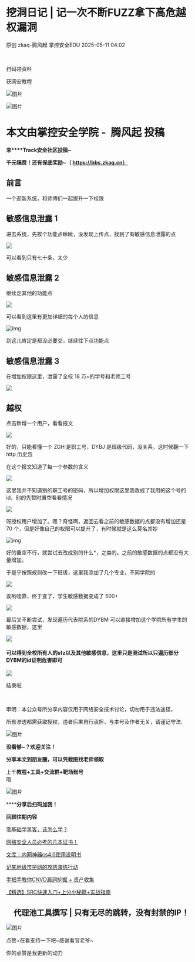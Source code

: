 #  挖洞日记 | 记一次不断FUZZ拿下高危越权漏洞   
原创 zkaq-腾风起  掌控安全EDU   2025-05-11 04:02  
  
   
  
扫码领资料  
  
获网安教程  
  
![图片](https://mmbiz.qpic.cn/sz_mmbiz_png/BwqHlJ29vcrpvQG1VKMy1AQ1oVvUSeZYhLRYCeiaa3KSFkibg5xRjLlkwfIe7loMVfGuINInDQTVa4BibicW0iaTsKw/640?wx_fmt=other&from=appmsg&wxfrom=5&wx_lazy=1&wx_co=1&tp=webp "")  
  
  
![图片](https://mmbiz.qpic.cn/mmbiz_png/b96CibCt70iaaJcib7FH02wTKvoHALAMw4fchVnBLMw4kTQ7B9oUy0RGfiacu34QEZgDpfia0sVmWrHcDZCV1Na5wDQ/640?wx_fmt=other&wxfrom=5&wx_lazy=1&wx_co=1&tp=webp "")  
  
  
# 本文由掌控安全学院 -  腾风起 投稿  
  
**来****Track安全社区投稿~**  
  
**千元稿费！还有保底奖励~（ https://bbs.zkaq.cn）**  
## 前言  
  
一个迎新系统，和师傅们一起提升一下权限  
## 敏感信息泄露 1  
  
进去系统，先挨个功能点瞅瞅，没发现上传点，找到了有敏感信息泄露的点  
  
![](https://mmbiz.qpic.cn/sz_mmbiz_png/BwqHlJ29vcpIpibtiaypuc5SoaCSyzibqas0PNGVzWkoibvJONKNchKL52AC71KaBaTv4LCuf3j4Ddw179d7tW3vdQ/640?wx_fmt=png&from=appmsg "")  
  
  
可以看到只有七十条，太少  
## 敏感信息泄露 2  
  
继续走其他的功能点  
  
![](https://mmbiz.qpic.cn/sz_mmbiz_png/BwqHlJ29vcpIpibtiaypuc5SoaCSyzibqasibE9XYw431J7ibHlw5y04fe8NeN05mbec9s0fg4IfjBxKqia5ECdD5Gow/640?wx_fmt=png&from=appmsg "")  
  
  
可以看到这里有更加详细的每个人的信息  
  
![img](https://mmbiz.qpic.cn/sz_mmbiz_png/BwqHlJ29vcpIpibtiaypuc5SoaCSyzibqasCnFg4uuibzeQ79VA6qHI1zWZLQ3PjmTcoJ1ruKsfG4sYzlSkGIjsCKQ/640?wx_fmt=png&from=appmsg "null")  
  
  
到这儿肯定是都没必要交，继续往下点功能点  
## 敏感信息泄露 3  
  
在增加权限这里，泄露了全校 18 万+的学号和老师工号  
  
![](https://mmbiz.qpic.cn/sz_mmbiz_png/BwqHlJ29vcpIpibtiaypuc5SoaCSyzibqasa1gOcTG1Oy7wEPKFqbRcHrAd4LWK0dwzGNPcfvsblAZviahCskk6mcw/640?wx_fmt=png&from=appmsg "")  
  
## 越权  
  
点击新增一个用户，看看报文  
  
![](https://mmbiz.qpic.cn/sz_mmbiz_png/BwqHlJ29vcpIpibtiaypuc5SoaCSyzibqasf0MKeGicCUTX3QJEV3SvP3lOo0Iur5Dd6e23Xf8Jv4cgCPlLRcS3sRw/640?wx_fmt=png&from=appmsg "")  
  
  
好的，只能看懂一个 ZGH 是职工号，DYBJ 是班级代码，没关系，这时候翻一下 http 历史包  
  
在这个报文知道了每一个参数的含义  
  
![](https://mmbiz.qpic.cn/sz_mmbiz_png/BwqHlJ29vcpIpibtiaypuc5SoaCSyzibqasW6rtKlDNx7y2ic13QnKMCJmkOhnGibL3vtKzicWBvibhUOrPibGHKhrJD8g/640?wx_fmt=png&from=appmsg "")  
  
  
这里我并不知道别的职工号的密码，所以增加权限这里我改成了我用的这个号的 id，别的先暂时置空看看情况  
  
![](https://mmbiz.qpic.cn/sz_mmbiz_png/BwqHlJ29vcpIpibtiaypuc5SoaCSyzibqastmktDz24S7peS26e72KTmicgcAktdmVZU1uZ8jjYmU9azZ9pLicyqicCw/640?wx_fmt=png&from=appmsg "")  
  
  
呀授权用户增加了。嗯？奇怪啊，返回去看之前的敏感数据的点都没有增加还是 70 个，但是好像自己的权限可以提升了，有时候就是这么莫名其妙  
  
![img](https://mmbiz.qpic.cn/sz_mmbiz_png/BwqHlJ29vcpIpibtiaypuc5SoaCSyzibqass7dropP9feibPbyLpKRR5TSVq6HkkHqlsN7PBib0ARzBJCchx2XAxplw/640?wx_fmt=png&from=appmsg "null")  
  
  
好的置空不行，就尝试去改成别的什么*，之类的。之前的敏感数据的点都没有大量增加。  
  
于是乎按照规则改一下班级，这里我添加了几个专业，不同学院的  
  
![](https://mmbiz.qpic.cn/sz_mmbiz_png/BwqHlJ29vcpIpibtiaypuc5SoaCSyzibqasQJtAHLmQ9jfSV6CmnGkjicxrVaKajqyecIP1sumiczthU0ibIQqialDIJA/640?wx_fmt=png&from=appmsg "")  
  
  
诶哟哇靠，终于变了，学生敏感数据变成了 500+  
  
![](https://mmbiz.qpic.cn/sz_mmbiz_png/BwqHlJ29vcpIpibtiaypuc5SoaCSyzibqasDCF0ByaDJugPkmGqwBKPYSbUAUs8eMgzvazthOS98icqkDPBfPMArvA/640?wx_fmt=png&from=appmsg "")  
  
  
最后又不断尝试，发现遍历代表院系的DYBM 可以直接增加这个学院所有学生的敏感数据，这里  
  
![](https://mmbiz.qpic.cn/sz_mmbiz_png/BwqHlJ29vcpIpibtiaypuc5SoaCSyzibqasJac7A9wh3icOan4VUFNIf4slVEsicNRq3SqAUjCCYj9Cxms7WX179TQA/640?wx_fmt=png&from=appmsg "")  
  
#### 可以得到全校所有人的sfz以及其他敏感信息，这里只是测试所以只遍历部分DYBM的id证明危害即可  
  
  
![](https://mmbiz.qpic.cn/sz_mmbiz_png/BwqHlJ29vcpIpibtiaypuc5SoaCSyzibqasknm1gzVWgNGIMztciaA61SnSICZbLFQhdApkDq1GE8denAm334hlRdQ/640?wx_fmt=png&from=appmsg "")  
  
  
结束啦  
  
   
  
申明：本公众号所分享内容仅用于网络安全技术讨论，切勿用于违法途径，  
  
所有渗透都需获取授权，违者后果自行承担，与本号及作者无关，请谨记守法.  
  
![图片](https://mmbiz.qpic.cn/mmbiz_gif/BwqHlJ29vcqJvF3Qicdr3GR5xnNYic4wHWaCD3pqD9SSJ3YMhuahjm3anU6mlEJaepA8qOwm3C4GVIETQZT6uHGQ/640?wx_fmt=gif&wxfrom=5&wx_lazy=1&tp=webp "")  
  
  
**没看够~？欢迎关注！**  
  
  
  
**分享本文到朋友圈，可以凭截图找老师领取**  
  
上千**教程+工具+交流群+靶场账号**  
哦  
  
![图片](https://mmbiz.qpic.cn/sz_mmbiz_png/BwqHlJ29vcrpvQG1VKMy1AQ1oVvUSeZYhLRYCeiaa3KSFkibg5xRjLlkwfIe7loMVfGuINInDQTVa4BibicW0iaTsKw/640?wx_fmt=other&from=appmsg&wxfrom=5&wx_lazy=1&wx_co=1&tp=webp "")  
  
******分享后扫码加我！**  
  
  
**回顾往期内容**  
  
[零基础学黑客，该怎么学？](http://mp.weixin.qq.com/s?__biz=MzUyODkwNDIyMg==&mid=2247487576&idx=1&sn=3852f2221f6d1a492b94939f5f398034&chksm=fa686929cd1fe03fcb6d14a5a9d86c2ed750b3617bd55ad73134bd6d1397cc3ccf4a1b822bd4&scene=21#wechat_redirect)  
  
  
[网络安全人员必考的几本证书！](http://mp.weixin.qq.com/s?__biz=MzUyODkwNDIyMg==&mid=2247520349&idx=1&sn=41b1bcd357e4178ba478e164ae531626&chksm=fa6be92ccd1c603af2d9100348600db5ed5a2284e82fd2b370e00b1138731b3cac5f83a3a542&scene=21#wechat_redirect)  
  
  
[文库｜内网神器cs4.0使用说明书](http://mp.weixin.qq.com/s?__biz=MzUyODkwNDIyMg==&mid=2247519540&idx=1&sn=e8246a12895a32b4fc2909a0874faac2&chksm=fa6bf445cd1c7d53a207200289fe15a8518cd1eb0cc18535222ea01ac51c3e22706f63f20251&scene=21#wechat_redirect)  
  
  
[记某地级市护网的攻防演练行动](https://mp.weixin.qq.com/s?__biz=MzUyODkwNDIyMg==&mid=2247543747&idx=1&sn=c7745ecb8b33401ae317c295bed41cc8&token=74838194&lang=zh_CN&scene=21#wechat_redirect)  
  
  
  
[手把手教你CNVD漏洞挖掘 + 资产收集](https://mp.weixin.qq.com/s?__biz=MzUyODkwNDIyMg==&mid=2247542576&idx=1&sn=d9f419d7a632390d52591ec0a5f4ba01&token=74838194&lang=zh_CN&scene=21#wechat_redirect)  
  
  
[【精选】SRC快速入门+上分小秘籍+实战指南](http://mp.weixin.qq.com/s?__biz=MzUyODkwNDIyMg==&mid=2247512593&idx=1&sn=24c8e51745added4f81aa1e337fc8a1a&chksm=fa6bcb60cd1c4276d9d21ebaa7cb4c0c8c562e54fe8742c87e62343c00a1283c9eb3ea1c67dc&scene=21#wechat_redirect)  
  
##     代理池工具撰写 | 只有无尽的跳转，没有封禁的IP！  
  
![图片](https://mmbiz.qpic.cn/mmbiz_gif/BwqHlJ29vcqJvF3Qicdr3GR5xnNYic4wHWaCD3pqD9SSJ3YMhuahjm3anU6mlEJaepA8qOwm3C4GVIETQZT6uHGQ/640?wx_fmt=gif&wxfrom=5&wx_lazy=1&tp=webp "")  
  
点赞+在看支持一下吧~感谢看官老爷~   
  
你的点赞是我更新的动力  
  
  
